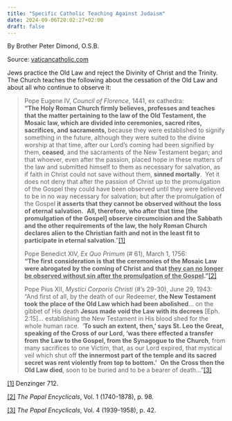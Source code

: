 ```yaml
---
title: "Specific Catholic Teaching Against Judaism"
date: 2024-09-06T20:02:27+02:00
draft: false
---
```



By Brother Peter Dimond, O.S.B.

Source: [vaticancatholic.com](https://vaticancatholic.com/against-judaism/)


<p>Jews practice the Old Law and reject the Divinity of Christ and the Trinity.  The Church teaches the following about the cessation of the Old Law and about all who continue to observe it:</p>

<blockquote>
<p>Pope Eugene IV, <em>Council of Florence</em>, 1441, ex cathedra:<br /><strong>“The Holy Roman Church firmly believes, professes and teaches that the matter pertaining to the law of the Old Testament, the Mosaic law, which are divided into ceremonies, sacred rites, sacrifices, and sacraments, </strong>because they were established to signify something in the future, although they were suited to the divine worship at that time, after our Lord’s coming had been signified by them,<strong> ceased</strong>, and the sacraments of the New Testament began; and that whoever, even after the passion, placed hope in these matters of the law and submitted himself to them as necessary for salvation, as if faith in Christ could not save without them, <strong>sinned mortally</strong>.  Yet it does not deny that after the passion of Christ up to the promulgation of the Gospel they could have been observed until they were believed to be in no way necessary for salvation; but after the promulgation of the Gospel <strong>it asserts that they cannot be observed without the loss of eternal salvation.</strong>  <strong>All, therefore, who after that time [the promulgation of the Gospel] observe circumcision and the Sabbath and the other requirements of the law, the holy Roman Church declares alien to the Christian faith and not in the least fit to participate in eternal salvation</strong>.”<a href="#_edn1" name="_ednref1">[1]</a></p>

<p>Pope Benedict XIV, <em>Ex Quo Primum</em> (# 61), March 1, 1756:<br /><strong>“The first consideration is that the ceremonies of the Mosaic Law were abrogated by the coming of Christ and that <u>they can no longer be observed without sin after the promulgation of the Gospel</u>.”</strong><a href="#_edn2" name="_ednref2">[2]</a></p>

<p>Pope Pius XII, <em>Mystici Corporis Christi</em> (#’s 29-30), June 29, 1943: “And first of all, by the death of our Redeemer, <strong>the New Testament took the place of the Old Law which had been abolished</strong>… on the gibbet of His death<strong> Jesus made void the Law with its decrees</strong> [Eph. 2:15]… establishing the New Testament in His blood shed for the whole human race.  ‘<strong>To such an extent, then,’ says St. Leo the Great, speaking of the Cross of our Lord, ‘was there effected a transfer from the Law to the Gospel, from the Synagogue to the Church</strong>, from many sacrifices to one Victim, that, as our Lord expired, that mystical veil which shut off <strong>the innermost part of the temple and its sacred secret was rent violently from top to bottom.’</strong>  <strong>On the Cross then the Old Law died</strong>, soon to be buried and to be a bearer of death…”<a href="#_edn3" name="_ednref3">[3]</a></p>
</blockquote>

<div class="footnotes">
<div>
<p><a href="#_ednref1" name="_edn1">[1]</a> Denzinger 712.</p>
</div>
<div>
<p><a href="#_ednref2" name="_edn2">[2]</a> <em>The Papal Encyclicals</em>, Vol. 1 (1740-1878), p. 98.</p>
</div>
<div>
<p><a href="#_ednref3" name="_edn3">[3]</a> <em>The Papal Encyclicals</em>, Vol. 4 (1939-1958), p. 42.</p>
</div>
</div>
</div>
